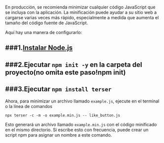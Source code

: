En producción, se recomienda minimizar cualquier código JavaScript que se incluya con la aplicación. La minificación puede ayudar a su sitio web a cargarse varias veces más rápido, especialmente a medida que aumenta el tamaño del código fuente de JavaScript.

Aquí hay una manera de configurarlo:

###1.[Instalar Node.js](https://nodejs.org/)
---
###2.Ejecutar `npm init -y` en la carpeta del proyecto(**no omita este paso!npm init**)
---
###3.Ejecutar `npm install terser`
---


Ahora, para minimizar un archivo llamado `example.js`, ejecute en el terminal o la línea de comandos

```
npx terser -c -m -o example.min.js -- like_button.js
```
Esto generará un archivo llamado `example.min.js` con el código minificado en el mismo directorio. Si escribe esto con frecuencia, puede crear un script npm para asignar un nombre a este comando.
